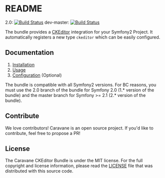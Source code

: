 # README

2.0: [![Build Status](https://secure.travis-ci.org/egeloen/CaravaneCKEditorBundle.png?branc=2.0)](http://travis-ci.org/egeloen/CaravaneCKEditorBundle)
dev-master: [![Build Status](https://secure.travis-ci.org/egeloen/CaravaneCKEditorBundle.png?banch=dev-master)](http://travis-ci.org/egeloen/CaravaneCKEditorBundle)

The bundle provides a [CKEditor](http://ckeditor.com/) integration for your Symfony2 Project. It automatically registers
a new type `ckeditor` which can be easily configured.

## Documentation

   1. [Installation](http://github.com/egeloen/CaravaneCKEditorBundle/blob/master/Resources/doc/installation.md)
   2. [Usage](http://github.com/egeloen/CaravaneCKEditorBundle/blob/master/Resources/doc/usage.md)
   3. [Configuration](http://github.com/egeloen/CaravaneCKEditorBundle/blob/master/Resources/doc/configuration.md) (Optional)

The bundle is compatible with all Symfony2 versions. For BC reasons, you must use the 2.0 branch of the bundle for
Symfony 2.0 (1.* version of the bundle) and the master branch for Symfony >= 2.1 (2.* version of the bundle).

## Contribute

We love contributors! Caravane is an open source project. If you'd like to contribute, feel free to propose a PR!

## License

The Caravane CKEditor Bundle is under the MIT license. For the full copyright and license information, please read the
[LICENSE](https://github.com/egeloen/CaravaneCKEditorBundle/blob/master/LICENSE) file that was distributed with this
source code.

